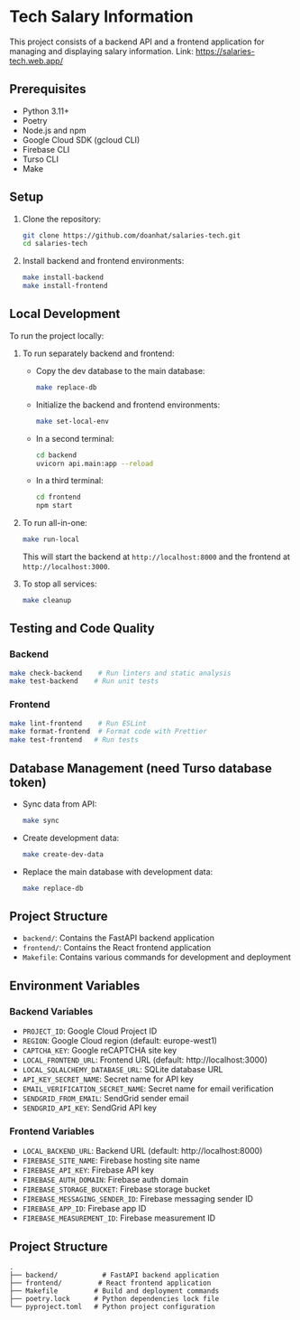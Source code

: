 # Tech Salary Information 

This project consists of a backend API and a frontend application for managing and displaying salary information. Link: https://salaries-tech.web.app/

## Prerequisites

- Python 3.11+
- Poetry
- Node.js and npm
- Google Cloud SDK (gcloud CLI)
- Firebase CLI
- Turso CLI
- Make

## Setup

1. Clone the repository:
   ```bash
   git clone https://github.com/doanhat/salaries-tech.git
   cd salaries-tech
   ```

2. Install backend and frontend environments:
   ```bash
   make install-backend
   make install-frontend
   ```

## Local Development

To run the project locally:

1. To run separately backend and frontend:
   - Copy the dev database to the main database:
     ```bash
     make replace-db
     ```
   - Initialize the backend and frontend environments:
     ```bash
     make set-local-env
     ```
   - In a second terminal:
     ```bash
     cd backend
     uvicorn api.main:app --reload
     ```

   - In a third terminal:
     ```bash
     cd frontend
     npm start
     ```
2. To run all-in-one:
   ```bash
   make run-local
   ```
   This will start the backend at `http://localhost:8000` and the frontend at `http://localhost:3000`.

3. To stop all services:
   ```bash
   make cleanup
   ```

## Testing and Code Quality

### Backend
```bash
make check-backend    # Run linters and static analysis
make test-backend    # Run unit tests
```

### Frontend
```bash
make lint-frontend    # Run ESLint
make format-frontend  # Format code with Prettier
make test-frontend   # Run tests
```

## Database Management (need Turso database token)

- Sync data from API:
  ```bash
  make sync
  ```

- Create development data:
  ```bash
  make create-dev-data
  ```

- Replace the main database with development data:
  ```bash   
  make replace-db
  ```

## Project Structure

- `backend/`: Contains the FastAPI backend application
- `frontend/`: Contains the React frontend application
- `Makefile`: Contains various commands for development and deployment

## Environment Variables

### Backend Variables
- `PROJECT_ID`: Google Cloud Project ID
- `REGION`: Google Cloud region (default: europe-west1)
- `CAPTCHA_KEY`: Google reCAPTCHA site key
- `LOCAL_FRONTEND_URL`: Frontend URL (default: http://localhost:3000)
- `LOCAL_SQLALCHEMY_DATABASE_URL`: SQLite database URL
- `API_KEY_SECRET_NAME`: Secret name for API key
- `EMAIL_VERIFICATION_SECRET_NAME`: Secret name for email verification
- `SENDGRID_FROM_EMAIL`: SendGrid sender email
- `SENDGRID_API_KEY`: SendGrid API key

### Frontend Variables
- `LOCAL_BACKEND_URL`: Backend URL (default: http://localhost:8000)
- `FIREBASE_SITE_NAME`: Firebase hosting site name
- `FIREBASE_API_KEY`: Firebase API key
- `FIREBASE_AUTH_DOMAIN`: Firebase auth domain
- `FIREBASE_STORAGE_BUCKET`: Firebase storage bucket
- `FIREBASE_MESSAGING_SENDER_ID`: Firebase messaging sender ID
- `FIREBASE_APP_ID`: Firebase app ID
- `FIREBASE_MEASUREMENT_ID`: Firebase measurement ID

## Project Structure

```
.
├── backend/           # FastAPI backend application
├── frontend/         # React frontend application
├── Makefile         # Build and deployment commands
├── poetry.lock      # Python dependencies lock file
└── pyproject.toml   # Python project configuration
```

